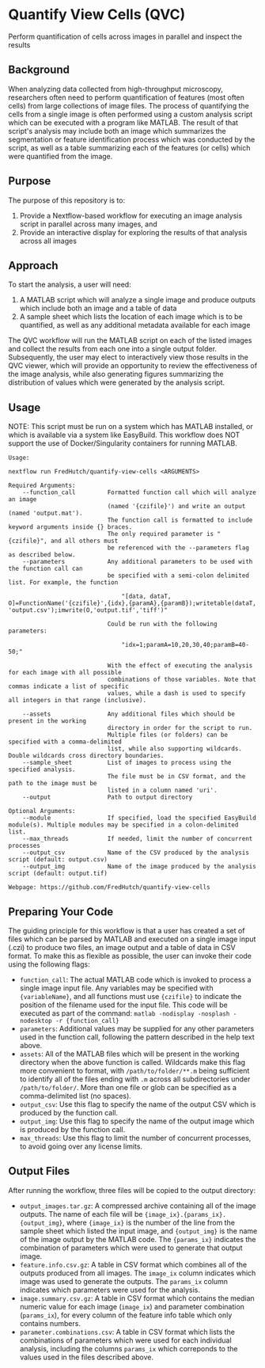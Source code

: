 # Quantify View Cells (QVC)

Perform quantification of cells across images in parallel and inspect the results

## Background

When analyzing data collected from high-throughput microscopy, researchers often
need to perform quantification of features (most often cells) from large collections
of image files. The process of quantifying the cells from a single image is often
performed using a custom analysis script which can be executed with a program like
MATLAB. The result of that script's analysis may include both an image which summarizes
the segmentation or feature identification process which was conducted by the script,
as well as a table summarizing each of the features (or cells) which were quantified
from the image.

## Purpose

The purpose of this repository is to:

1. Provide a Nextflow-based workflow for executing an image analysis script in parallel
across many images, and
2. Provide an interactive display for exploring the results of that analysis across
all images

## Approach

To start the analysis, a user will need:

1. A MATLAB script which will analyze a single image and produce outputs which include
both an image and a table of data
2. A sample sheet which lists the location of each image which is to be quantified, as
well as any additional metadata available for each image

The QVC workflow will run the MATLAB script on each of the listed images and collect the
results from each one into a single output folder. Subsequently, the user may elect
to interactively view those results in the QVC viewer, which will provide an opportunity
to review the effectiveness of the image analysis, while also generating figures summarizing
the distribution of values which were generated by the analysis script.

## Usage

NOTE: This script must be run on a system which has MATLAB installed, or which is available
via a system like EasyBuild. This workflow does NOT support the use of Docker/Singularity
containers for running MATLAB.

```
Usage:

nextflow run FredHutch/quantify-view-cells <ARGUMENTS>

Required Arguments:
    --function_call         Formatted function call which will analyze an image
                            (named '{czifile}') and write an output (named 'output.mat').
                            The function call is formatted to include keyword arguments inside {} braces.
                            The only required parameter is "{czifile}", and all others must
                            be referenced with the --parameters flag as described below.
    --parameters            Any additional parameters to be used with the function call can
                            be specified with a semi-colon delimited list. For example, the function

                                "[data, dataT, O]=FunctionName('{czifile}',{idx},{paramA},{paramB});writetable(dataT, 'output.csv');imwrite(O,'output.tif','tiff')"
                            
                            Could be run with the following parameters:

                                "idx=1;paramA=10,20,30,40;paramB=40-50;"

                            With the effect of executing the analysis for each image with all possible
                            combinations of those variables. Note that commas indicate a list of specific
                            values, while a dash is used to specify all integers in that range (inclusive).

    --assets                Any additional files which should be present in the working
                            directory in order for the script to run.
                            Multiple files (or folders) can be specified with a comma-delimited
                            list, while also supporting wildcards. Double wildcards cross directory boundaries.
    --sample_sheet          List of images to process using the specified analysis.
                            The file must be in CSV format, and the path to the image must be
                            listed in a column named 'uri'.
    --output                Path to output directory

Optional Arguments:
    --module                If specified, load the specified EasyBuild module(s). Multiple modules may be specified in a colon-delimited list.
    --max_threads           If needed, limit the number of concurrent processes
    --output_csv            Name of the CSV produced by the analysis script (default: output.csv)
    --output_img            Name of the image produced by the analysis script (default: output.tif)

Webpage: https://github.com/FredHutch/quantify-view-cells
```

## Preparing Your Code

The guiding principle for this workflow is that a user has created a set of files
which can be parsed by MATLAB and executed on a single image input (.czi) to produce
two files, an image output and a table of data in CSV format. To make this as flexible
as possible, the user can invoke their code using the following flags:

- `function_call`: The actual MATLAB code which is invoked to process a single image input file.
Any variables may be specified with `{variableName}`, and all functions must use `{czifile}` to indicate
the position of the filename used for the input file. This code will be executed as part of the
command: `matlab -nodisplay -nosplash -nodesktop -r {function_call}`
- `parameters`: Additional values may be supplied for any other parameters used in the function call,
following the pattern described in the help text above.
- `assets`: All of the MATLAB files which will be present in the working directory when the above function is called. Wildcards make this flag more convenient to format, with `/path/to/folder/**.m` being sufficient to identify all of the files ending with `.m` across all subdirectories under `/path/to/folder/`. More than one file or glob can be specified as a comma-delimited list (no spaces).
- `output_csv`: Use this flag to specify the name of the output CSV which is produced by the function call.
- `output_img`: Use this flag to specify the name of the output image which is produced by the function call.
- `max_threads`: Use this flag to limit the number of concurrent processes, to avoid going over any license limits.

## Output Files

After running the workflow, three files will be copied to the output directory:

- `output_images.tar.gz`: A compressed archive containing all of the image outputs.
The name of each file will be `{image_ix}.{params_ix}.{output_img}`,
where `{image_ix}` is the number of the line from the sample sheet which listed the input image,
and `{output_img}` is the name of the image output by the MATLAB code. The `{params_ix}`
indicates the combination of parameters which were used to generate that output image.
- `feature.info.csv.gz`: A table in CSV format which combines all of the outputs produced
from all images. The `image_ix` column indicates which image was used to generate the outputs.
The `params_ix` column indicates which parameters were used for the analysis.
- `image.summary.csv.gz`: A table in CSV format which contains the median numeric value
for each image (`image_ix`) and parameter combination (`params_ix`),
for every column of the feature info table which only contains numbers.
- `parameter.combinations.csv`: A table in CSV format which lists the combinations of
parameters which were used for each individual analysis, including the columns `params_ix`
which correponds to the values used in the files described above.
